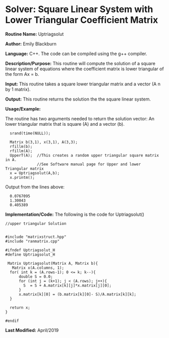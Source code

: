 # Solver: Square Linear System with Lower Triangular Coefficient Matrix

**Routine Name:**           Uptriagsolut

**Author:** Emily Blackburn

**Language:** C++. The code can be compiled using the g++ compiler.

**Description/Purpose:** This routine will compute the solution of a square linear system of equations where the coefficient matrix is lower triangular of the form Ax = b.

**Input:** This routine takes a square lower triangular matrix and a vector (A n by 1 matrix).

**Output:** This routine returns the solution the the square linear system.

**Usage/Example:**

The routine has two arguments needed to return the solution vector: An lower triangular matrix that is square (A) and a vector (b).

      srand(time(NULL));
      
      Matrix b(3,1), x(3,1), A(3,3);
      rfillm(b);
      rfillm(A);
      UpperT(A);  //This creates a random upper triangular square matrix in A. 
                  //See Software manual page for Upper and lower Triangular matrix
      x = Uptriagsolut(A,b);
      x.printm();

Output from the lines above:

      0.0767095
      1.30043
      0.405389

**Implementation/Code:** The following is the code for Uptriagsolut()

    //upper triangular Solution


    #include "matrixstruct.hpp"
    #include "ranmatrix.cpp"

    #ifndef Uptriagsolut_H
    #define Uptriagsolut_H

     Matrix Uptriagsolut(Matrix A, Matrix b){
       Matrix x(A.columns, 1);
      for( int k = (A.rows-1); 0 <= k; k--){
          double S = 0.0;
          for (int j = (k+1); j < (A.rows); j++){
            S  = S + A.matrix[k][j]*x.matrix[j][0];
          } 
          x.matrix[k][0] = (b.matrix[k][0]- S)/A.matrix[k][k];
      }

      return x;
    }

    #endif

**Last Modified:** April/2019

